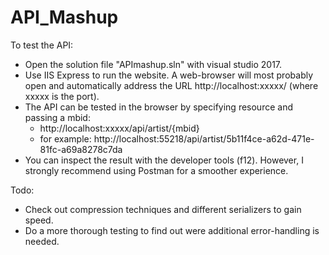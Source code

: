 # API_Mashup
To test the API:
* Open the solution file "APImashup.sln" with visual studio 2017.
* Use IIS Express to run the website. A web-browser will most probably open and
automatically address the URL http://localhost:xxxxx/ (where xxxxx is the port).
* The API can be tested in the browser by specifying resource and passing a mbid:
    * http://localhost:xxxxx/api/artist/{mbid}
    *  for example: http://localhost:55218/api/artist/5b11f4ce-a62d-471e-81fc-a69a8278c7da
* You can inspect the result with the developer tools (f12). 
However, I strongly recommend using Postman for a smoother experience.

Todo:
* Check out compression techniques and different serializers to gain speed.
* Do a more thorough testing to find out were additional error-handling is needed.
